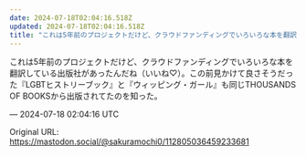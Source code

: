 ```yaml
---
date: 2024-07-18T02:04:16.518Z
updated: 2024-07-18T02:04:16.518Z
title: "これは5年前のプロジェクトだけど、クラウドファンディングでいろいろな本を翻訳して[...]"
---
```


<p>これは5年前のプロジェクトだけど、クラウドファンディングでいろいろな本を翻訳している出版社があったんだね（いいね♡）。この前見かけて良さそうだった『LGBTヒストリーブック』と『ウィッピング・ガール』も同じTHOUSANDS OF BOOKSから出版されてたのを知った。</p>

&mdash; 2024-07-18 02:04:16 UTC

Original URL: https://mastodon.social/@sakuramochi0/112805036459233681
